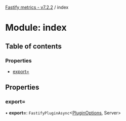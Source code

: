 [Fastify metrics - v7.2.2](../README.md) / index

# Module: index

## Table of contents

### Properties

- [export&#x3D;](index.md#export=)

## Properties

### export&#x3D;

• **export=**: `FastifyPluginAsync`<[PluginOptions](../interfaces/plugin.pluginoptions.md), Server\>
